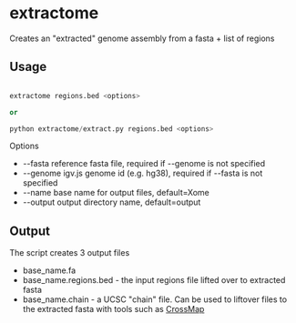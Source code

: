 # extractome
Creates an "extracted" genome assembly from a  fasta + list of regions


## Usage

```python

extractome regions.bed <options>

or

python extractome/extract.py regions.bed <options>

```

Options

* --fasta reference fasta file, required if --genome is not specified
* --genome igv.js genome id (e.g. hg38), required if --fasta is not specified
* --name base name for output files, default=Xome
* --output output directory name, default=output


## Output

The script creates 3 output files

* base_name.fa
* base_name.regions.bed  - the input regions file lifted over to extracted fasta
* base_name.chain  - a UCSC "chain" file. Can be used to liftover files to the extracted fasta with tools such as [CrossMap](http://crossmap.sourceforge.net/)

